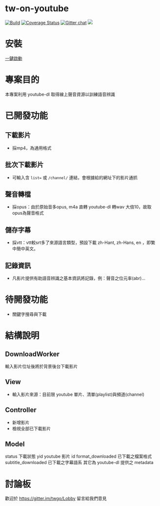 # tw-on-youtube
[![Build](https://travis-ci.org/twgo/tw-on-youtube.svg?branch=master)](https://travis-ci.org/twgo/tw-on-youtube)
[![Coverage Status](https://coveralls.io/repos/github/twgo/tw-on-youtube/badge.svg?branch=master)](https://coveralls.io/github/twgo/tw-on-youtube?branch=master)  [![Gitter chat](https://badges.gitter.im/gitterHQ/gitter.png)](https://gitter.im/twgo/Lobby) [![](https://img.shields.io/docker/build/leo424y/tw-on-youtube.svg)](https://hub.docker.com/r/leo424y/tw-on-youtube/)

# 安裝
[一鍵啟動](https://github.com/twgo/tw-on-youtube/wiki/%E5%AE%89%E8%A3%9Ddocker-compose%E4%B8%80%E9%8D%B5%E5%95%9F%E7%94%A8-Ruby-on-Rails-%E6%9C%8D%E5%8B%99)

# 專案目的
本專案利用 youtube-dl 取得線上聲音資源以訓練語音辨識

# 已開發功能
## 下載影片
- 採mp4，為通用格式

## 批次下載影片
- 可輸入含 `list=` 或 `/channel/` 連結，會根據給的網址下的影片通抓

## 聲音轉檔
- 採opus：由於原始音多opus, m4a 直轉 youtube-dl 轉wav 大倍10，故取opus為聲音格式

## 儲存字幕
- 採vtt：vtt較srt多了來源語言類型，預設下載 zh-Hant, zh-Hans, en ，即繁中簡中英文。

## 記錄資訊
- 凡影片提供有助語音辨識之基本資訊將記錄，例：聲音之位元率(abr)...

# 待開發功能
- 關鍵字搜尋與下載

# 結構說明

## DownloadWorker
輸入影片位址後將於背景後台下載影片

## View
- 輸入影片來源：目前限 youtube 單片、清單(playlist)與頻道(channel)

## Controller
- 新增影片
- 檢視全部已下載影片

## Model
status 下載狀態
yid youtube 影片 id
format_downloaded 已下載之檔案格式
subtitle_downloaded 已下載之字幕語系
其它為 youtube-dl 提供之 metadata

# 討論板
歡迎於 https://gitter.im/twgo/Lobby 留言給我們意見
